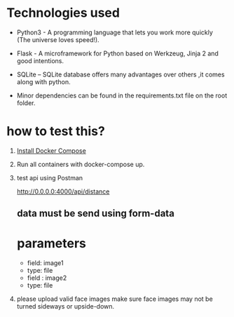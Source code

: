 # Technologies used

* Python3 - A programming language that lets you work more quickly (The universe loves speed!).

* Flask - A microframework for Python based on Werkzeug, Jinja 2 and good intentions.

* SQLite – SQLite database offers many advantages over others ,it comes along with python.

* Minor dependencies can be found in the requirements.txt file on the root folder.

# how to test this?
 
 1. [Install Docker Compose](https://docs.docker.com/compose/install/ "Install Docker Compose")
 
 2. Run all containers with docker-compose up.
 
 3. test api using Postman
 
     http://0.0.0.0:4000/api/distance
     
     ## data must be send using form-data
     
     # parameters
     * field: image1  
     * type: file
     * field : image2
     * type: file
  4. please upload valid face images make sure face images may not be turned sideways or upside-down.
     
 
  

